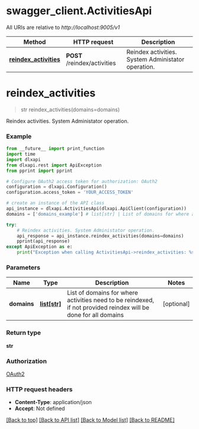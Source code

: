 # swagger_client.ActivitiesApi

All URIs are relative to *http://localhost:9005/v1*

Method | HTTP request | Description
------------- | ------------- | -------------
[**reindex_activities**](ActivitiesApi.md#reindex_activities) | **POST** /reindex/activities | Reindex activities. System Administator operation.


# **reindex_activities**
> str reindex_activities(domains=domains)

Reindex activities. System Administator operation.

### Example

```python
from __future__ import print_function
import time
import dlxapi
from dlxapi.rest import ApiException
from pprint import pprint

# Configure OAuth2 access token for authorization: OAuth2
configuration = dlxapi.Configuration()
configuration.access_token = 'YOUR_ACCESS_TOKEN'

# create an instance of the API class
api_instance = dlxapi.ActivitiesApi(dlxapi.ApiClient(configuration))
domains = ['domains_example'] # list[str] | List of domains for where activities need to be reindexed, if not provided reindex will be done for all domains (optional)

try:
    # Reindex activities. System Administator operation.
    api_response = api_instance.reindex_activities(domains=domains)
    pprint(api_response)
except ApiException as e:
    print("Exception when calling ActivitiesApi->reindex_activities: %s\n" % e)
```

### Parameters

Name | Type | Description  | Notes
------------- | ------------- | ------------- | -------------
 **domains** | [**list[str]**](str.md)| List of domains for where activities need to be reindexed, if not provided reindex will be done for all domains | [optional] 

### Return type

**str**

### Authorization

[OAuth2](../README.md#OAuth2)

### HTTP request headers

 - **Content-Type**: application/json
 - **Accept**: Not defined

[[Back to top]](#) [[Back to API list]](../README.md#documentation-for-api-endpoints) [[Back to Model list]](../README.md#documentation-for-models) [[Back to README]](../README.md)

